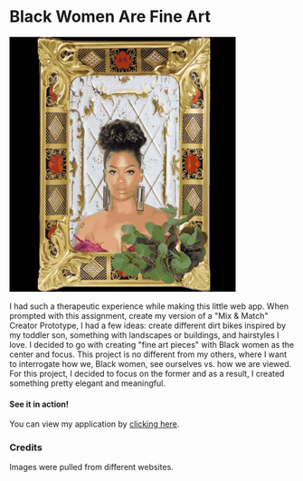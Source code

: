 # Black Women Are Fine Art

![Screenshot of Web APP](assets/mix-match.gif)

I had such a therapeutic experience while making this little web app. When prompted with this assignment, create my version of a "Mix & Match" Creator Prototype,  I had a few ideas: create different dirt bikes inspired by my toddler son, something with landscapes or buildings, and hairstyles I love. I decided to go with creating "fine art pieces" with Black women as the center and focus. This project is no different from my others, where I want to interrogate how we, Black women, see ourselves vs. how we are viewed. For this project, I decided to focus on the former and as a result, I created something pretty elegant and meaningful.

#### See it in action!
You can view my application by [clicking here](https://wkbr3.csb.app/).

### Credits

Images were pulled from different websites.



